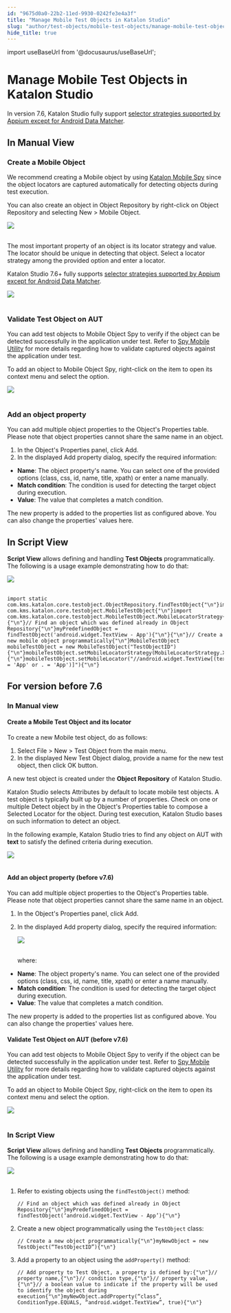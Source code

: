```yaml
---
id: "9675d0a0-22b2-11ed-9930-0242fe3e4a3f"
title: "Manage Mobile Test Objects in Katalon Studio"
slug: "author/test-objects/mobile-test-objects/manage-mobile-test-objects-in-katalon-studio"
hide_title: true
---
```

import useBaseUrl from '@docusaurus/useBaseUrl';


# <a id="id" class="anchor_top_offset"/><a id="ariaid-title1" class="anchor_top_offset"/>Manage Mobile Test Objects in <span xmlns="http://www.w3.org/1999/xhtml" className="ph">Katalon Studio</span> 

<p xmlns="http://www.w3.org/1999/xhtml" className="p">In version 7.6, Katalon Studio fully support <a className="xref" href="/author/test-objects/mobile-test-objects/locators-and-object-identification-in-katalon-studio">selector     strategies supported by Appium except for Android Data     Matcher</a>.</p> 
    

## <a id="id_1" class="anchor_top_offset"/>In Manual View

    
              

### <a id="id_2" class="anchor_top_offset"/>Create a Mobile Object

<p xmlns="http://www.w3.org/1999/xhtml" className="p">We recommend creating a Mobile object by using <a className="xref" href="/author/record-and-spy/mobile-record-and-spy-utilities/tutorial-for-mobile-object-spy-in-katalon-studio">Katalon Mobile Spy</a> since the object locators are captured automatically for detecting objects during test execution.</p> 
<p xmlns="http://www.w3.org/1999/xhtml" className="p">You can also create an object in Object Repository by right-click on <span className="ph uicontrol">Object Repository</span> and selecting <span className="ph uicontrol">New</span> &gt; <span className="ph uicontrol">Mobile Object</span>.</p> 
<p xmlns="http://www.w3.org/1999/xhtml" className="p"> <img className="image" src={useBaseUrl("https://github.com/katalon-studio/docs-images/raw/master/katalon-studio/docs/mobile-selector-strategies/create-new-mobile-object.png")} /><br /><br /> </p> 
<p xmlns="http://www.w3.org/1999/xhtml" className="p">The most important property of an object is its locator strategy and value. The locator should be unique in detecting that object. Select a locator strategy among the provided option and enter a locator.</p> 
<p xmlns="http://www.w3.org/1999/xhtml" className="p">Katalon Studio 7.6+ fully supports <a className="xref" href="/author/test-objects/mobile-test-objects/locators-and-object-identification-in-katalon-studio">selector strategies supported by Appium except for Android Data Matcher</a>.</p> 
<p xmlns="http://www.w3.org/1999/xhtml" className="p"> <img className="image" src={useBaseUrl("https://github.com/katalon-studio/docs-images/raw/master/katalon-studio/docs/manage-mobile-test-object./object.png")} width={500} /><br /><br /> </p> 

### <a id="id_3" class="anchor_top_offset"/>Validate Test Object on AUT

<p xmlns="http://www.w3.org/1999/xhtml" className="p">You can add test objects to <span className="ph uicontrol">Mobile Object Spy</span> to verify if the object can be detected successfully in the application under test. Refer to <a className="xref" href="/author/record-and-spy/mobile-record-and-spy-utilities/tutorial-for-mobile-object-spy-in-katalon-studio">Spy Mobile Utility</a> for more details regarding how to validate captured objects against the application under test.</p> 
<p xmlns="http://www.w3.org/1999/xhtml" className="p">To add an object to <span className="ph uicontrol">Mobile Object Spy</span>, right-click on the item to open its context menu and select the option.</p> 
<p xmlns="http://www.w3.org/1999/xhtml" className="p"> <img className="image" height={614} src={useBaseUrl("https://github.com/katalon-studio/docs-images/raw/master/katalon-studio/docs/manage-mobile-test-object./add-mobile.png")} width={350} /><br /><br /> </p> 

### <a id="id_4" class="anchor_top_offset"/>Add an object property

<p xmlns="http://www.w3.org/1999/xhtml" className="p">You can add multiple object properties to the <span className="ph uicontrol">Object's Properties</span> table. Please note that object properties cannot share the same name in an object.</p> 
<ol xmlns="http://www.w3.org/1999/xhtml" className="ol"><li className="li">In the <span className="ph uicontrol">Object's Properties</span> panel, click <span className="ph uicontrol">Add</span>.</li><li className="li">In the displayed <span className="ph uicontrol">Add property</span> dialog, specify the required information:</li></ol> 
<ul xmlns="http://www.w3.org/1999/xhtml" className="ul"><li className="li"> <strong className="ph b">Name</strong>: The object property's name. You can select one of the provided options (class, css, id, name, title, xpath) or enter a name manually.</li><li className="li"> <strong className="ph b">Match condition</strong>: The condition is used for detecting the target object during execution.</li><li className="li"> <strong className="ph b">Value</strong>: The value that completes a match condition.</li></ul> 
<p xmlns="http://www.w3.org/1999/xhtml" className="p">The new property is added to the properties list as configured above. You can also change the properties' values here.</p> 

## <a id="id_5" class="anchor_top_offset"/>In Script View

<p xmlns="http://www.w3.org/1999/xhtml" className="p"><strong className="ph b">Script View</strong> allows defining and handling <strong className="ph b">Test Objects</strong> programmatically. The following is a usage example demonstrating how to do that:</p> 
<img xmlns="http://www.w3.org/1999/xhtml" className="image" src={useBaseUrl("https://github.com/katalon-studio/docs-images/raw/master/katalon-studio/docs/manage-mobile-test-object./script-ex.png")} /> 
<br xmlns="http://www.w3.org/1999/xhtml" /> 
<br xmlns="http://www.w3.org/1999/xhtml" /> 
<pre xmlns="http://www.w3.org/1999/xhtml" className="pre codeblock"><code>import static com.kms.katalon.core.testobject.ObjectRepository.findTestObject{"\n"}import com.kms.katalon.core.testobject.MobileTestObject{"\n"}import com.kms.katalon.core.testobject.MobileTestObject.MobileLocatorStrategy{"\n"}{"\n"}// Find an object which was defined already in Object Repository{"\n"}myPredefinedObject = findTestObject('android.widget.TextView - App'){"\n"}{"\n"}// Create a new mobile object programmatically{"\n"}MobileTestObject mobileTestObject = new MobileTestObject("TestObjectID"){"\n"}mobileTestObject.setMobileLocatorStrategy(MobileLocatorStrategy.XPATH){"\n"}mobileTestObject.setMobileLocator("//android.widget.TextView[(text() = 'App' or . = 'App')]"){"\n"}</code></pre> 

## <a id="concept-339" class="anchor_top_offset"/>For version before 7.6


### <a id="concept-279" class="anchor_top_offset"/>In Manual view

<h4 xmlns="http://www.w3.org/1999/xhtml" className="title topictitle4 anchor_top_offset" id="concept-360">Create a Mobile Test Object and its locator</h4> 
<p xmlns="http://www.w3.org/1999/xhtml" className="shortdesc"> </p> 
<p xmlns="http://www.w3.org/1999/xhtml" className="p">To create a new Mobile test object, do as follows:</p> 
<ol xmlns="http://www.w3.org/1999/xhtml" className="ol"><li className="li">Select <span className="ph uicontrol">File</span> &gt; <span className="ph uicontrol">New</span> &gt; <span className="ph uicontrol">Test Object</span> from the main menu.</li><li className="li">In the displayed <span className="ph uicontrol">New Test Object</span> dialog, provide a name for the new test object, then click <span className="ph uicontrol">OK</span> button.</li></ol> 
<p xmlns="http://www.w3.org/1999/xhtml" className="p">A new test object is created under the <strong className="ph b">Object Repository</strong> of Katalon Studio.</p> 
<p xmlns="http://www.w3.org/1999/xhtml" className="p">Katalon Studio selects <span className="ph uicontrol">Attributes</span> by default to locate mobile test objects. A test object is typically built up by a number of properties. Check on one or multiple <span className="ph uicontrol">Detect object by</span> in the <span className="ph uicontrol">Object's Properties</span> table to compose a <span className="ph uicontrol">Selected Locator</span> for the object. During test execution, Katalon Studio bases on such information to detect an object.</p> 
<p xmlns="http://www.w3.org/1999/xhtml" className="p">In the following example, Katalon Studio tries to find any object on AUT with <strong className="ph b">text</strong> to satisfy the defined criteria during execution.</p> 
<p xmlns="http://www.w3.org/1999/xhtml" className="p"> <img className="image" src={useBaseUrl("https://github.com/katalon-studio/docs-images/raw/master/katalon-studio/docs/manage-mobile-test-object./detect.png")} /><br /><br /> </p> 
<h4 xmlns="http://www.w3.org/1999/xhtml" className="title topictitle4 anchor_top_offset" id="concept-4916">Add an object property (before v7.6)</h4> 
<p xmlns="http://www.w3.org/1999/xhtml" className="shortdesc"> </p> 
<p xmlns="http://www.w3.org/1999/xhtml" className="p">You can add multiple object properties to the <span className="ph uicontrol">Object's Properties</span> table. Please note that object properties cannot share the same name in an object.</p> 
<ol xmlns="http://www.w3.org/1999/xhtml" className="ol"><li className="li">In the <span className="ph uicontrol">Object's Properties</span> panel, click <span className="ph uicontrol">Add</span>.</li><li className="li"><p className="p">In the displayed <span className="ph uicontrol">Add property</span> dialog, specify the required information:</p><p className="p"><img className="image" height={275} src={useBaseUrl("https://github.com/katalon-studio/docs-images/raw/master/katalon-studio/docs/manage-mobile-test-object./object-properties.png")} width={757} /><br /><br /></p><p className="p">where:</p></li></ol> 
<ul xmlns="http://www.w3.org/1999/xhtml" className="ul"><li className="li"> <strong className="ph b">Name</strong>: The object property's name. You can select one of the provided options (class, css, id, name, title, xpath) or enter a name manually.</li><li className="li"> <strong className="ph b">Match condition</strong>: The condition is used for detecting the target object during execution.</li><li className="li"> <strong className="ph b">Value</strong>: The value that completes a match condition.</li></ul> 
<p xmlns="http://www.w3.org/1999/xhtml" className="p">The new property is added to the properties list as configured above. You can also change the properties' values here.</p> 
<h4 xmlns="http://www.w3.org/1999/xhtml" className="title topictitle4 anchor_top_offset" id="concept-7387">Validate Test Object on AUT (before v7.6)</h4> 
<p xmlns="http://www.w3.org/1999/xhtml" className="p">You can add test objects to <span className="ph uicontrol">Mobile Object Spy</span> to verify if the object can be detected successfully in the application under test. Refer to <a className="xref" href="/author/record-and-spy/mobile-record-and-spy-utilities/tutorial-for-mobile-object-spy-in-katalon-studio">Spy Mobile Utility</a> for more details regarding how to validate captured objects against the application under test.</p> 
<p xmlns="http://www.w3.org/1999/xhtml" className="p">To add an object to <span className="ph uicontrol">Mobile Object Spy</span>, right-click on the item to open its context menu and select the option.</p> 
<p xmlns="http://www.w3.org/1999/xhtml" className="p"><img className="image" height={614} src={useBaseUrl("https://github.com/katalon-studio/docs-images/raw/master/katalon-studio/docs/manage-mobile-test-object./add-mobile.png")} width={350} /><br /><br /></p> 

### <a id="concept-3341" class="anchor_top_offset"/>In Script View

<p xmlns="http://www.w3.org/1999/xhtml" className="p"><strong className="ph b">Script View</strong> allows defining and handling <strong className="ph b">Test Objects</strong> programmatically. The following is a usage example demonstrating how to do that:</p> 
<p xmlns="http://www.w3.org/1999/xhtml" className="p"><img className="image" src={useBaseUrl("https://raw.githubusercontent.com/katalon-studio/docs-images/master/katalon-studio/docs/manage-mobile-test-object./script-ex.png")} /><br /><br /></p> 
<ol xmlns="http://www.w3.org/1999/xhtml" className="ol"><li className="li">Refer to existing objects using the <code className="ph codeph">findTestObject()</code> method:<pre className="pre codeblock"><code>// Find an object which was defined already in Object Repository{"\n"}myPredefinedObject = findTestObject(‘android.widget.TextView - App’){"\n"}</code></pre></li><li className="li">Create a new object programmatically using the <code className="ph codeph">TestObject</code> class:<pre className="pre codeblock"><code>// Create a new object programmatically{"\n"}myNewObject = new TestObject(“TestObjectID”){"\n"}</code></pre></li><li className="li">Add a property to an object using the <code className="ph codeph">addProperty()</code> method:<pre className="pre codeblock"><code>// Add property to Test Object, a property is defined by:{"\n"}// property name,{"\n"}// condition type,{"\n"}// property value,{"\n"}// a boolean value to indicate if the property will be used to identify the object during execution{"\n"}myNewObject.addProperty(“class”, ConditionType.EQUALS, “android.widget.TextView”, true){"\n"}</code></pre></li></ol> 

